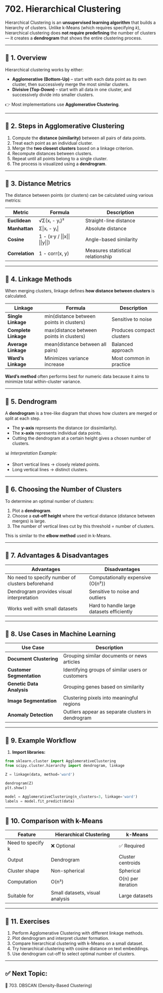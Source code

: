 # 702. Hierarchical Clustering

Hierarchical Clustering is an **unsupervised learning algorithm** that builds a hierarchy of clusters. Unlike k-Means (which requires specifying *k*), hierarchical clustering does **not require predefining** the number of clusters — it creates a **dendrogram** that shows the entire clustering process.

---

## 🔹 1. Overview

Hierarchical clustering works by either:
- **Agglomerative (Bottom-Up)** – start with each data point as its own cluster, then successively merge the most similar clusters.
- **Divisive (Top-Down)** – start with all data in one cluster, and successively divide into smaller clusters.

👉 Most implementations use **Agglomerative Clustering**.

---

## 🔹 2. Steps in Agglomerative Clustering

1. Compute the **distance (similarity)** between all pairs of data points.  
2. Treat each point as an individual cluster.  
3. Merge the **two closest clusters** based on a linkage criterion.  
4. Recompute distances between clusters.  
5. Repeat until all points belong to a single cluster.  
6. The process is visualized using a **dendrogram**.

---

## 🔹 3. Distance Metrics

The distance between points (or clusters) can be calculated using various metrics:

| Metric | Formula | Description |
|---------|----------|-------------|
| **Euclidean** | √Σ(xᵢ - yᵢ)² | Straight-line distance |
| **Manhattan** | Σ\|xᵢ - yᵢ\| | Absolute distance |
| **Cosine** | 1 - (x·y / \|\|x\|\| \|\|y\|\|) | Angle-based similarity |
| **Correlation** | 1 - corr(x, y) | Measures statistical relationship |

---

## 🔹 4. Linkage Methods

When merging clusters, linkage defines **how distance between clusters** is calculated.

| Linkage | Formula | Description |
|----------|----------|-------------|
| **Single Linkage** | min(distance between points in clusters) | Sensitive to noise |
| **Complete Linkage** | max(distance between points in clusters) | Produces compact clusters |
| **Average Linkage** | mean(distance between all pairs) | Balanced approach |
| **Ward’s Linkage** | Minimizes variance increase | Most common in practice |

**Ward’s method** often performs best for numeric data because it aims to minimize total within-cluster variance.

---

## 🔹 5. Dendrogram

A **dendrogram** is a tree-like diagram that shows how clusters are merged or split at each step.

- The **y-axis** represents the distance (or dissimilarity).  
- The **x-axis** represents individual data points.  
- Cutting the dendrogram at a certain height gives a chosen number of clusters.

📊 *Interpretation Example:*
- Short vertical lines → closely related points.  
- Long vertical lines → distinct clusters.

---

## 🔹 6. Choosing the Number of Clusters

To determine an optimal number of clusters:
1. Plot a **dendrogram**.
2. Choose a **cut-off height** where the vertical distance (distance between merges) is large.
3. The number of vertical lines cut by this threshold = number of clusters.

This is similar to the **elbow method** used in k-Means.

---

## 🔹 7. Advantages & Disadvantages

| Advantages | Disadvantages |
|-------------|----------------|
| No need to specify number of clusters beforehand | Computationally expensive (O(n²)) |
| Dendrogram provides visual interpretation | Sensitive to noise and outliers |
| Works well with small datasets | Hard to handle large datasets efficiently |

---

## 🔹 8. Use Cases in Machine Learning

| Use Case | Description |
|-----------|-------------|
| **Document Clustering** | Grouping similar documents or news articles |
| **Customer Segmentation** | Identifying groups of similar users or customers |
| **Genetic Data Analysis** | Grouping genes based on similarity |
| **Image Segmentation** | Clustering pixels into meaningful regions |
| **Anomaly Detection** | Outliers appear as separate clusters in dendrogram |

---

## 🔹 9. Example Workflow

1. **Import libraries:**

```python
from sklearn.cluster import AgglomerativeClustering
from scipy.cluster.hierarchy import dendrogram, linkage

Z = linkage(data, method='ward')

dendrogram(Z)
plt.show()

model = AgglomerativeClustering(n_clusters=3, linkage='ward')
labels = model.fit_predict(data)
```

---

## 🔹 10. Comparison with k-Means
| Feature	| Hierarchical Clustering |	k-Means |
|---------|-------------------------|---------|
| Need to specify k	| ❌ Optional | ✅ Required |
| Output	| Dendrogram	| Cluster centroids |
| Cluster shape	| Non-spherical	| Spherical |
| Computation	| O(n²)	| O(n) per iteration |
| Suitable for	| Small datasets, visual analysis	| Large datasets |

---

## 🧩 11. Exercises

1. Perform Agglomerative Clustering with different linkage methods.
2. Plot dendrogram and interpret cluster formation.
3. Compare hierarchical clustering with k-Means on a small dataset.
4. Try hierarchical clustering with cosine distance on text embeddings.
5. Use dendrogram cut-off to select optimal number of clusters.

---

## ✅ Next Topic:
📘 703. DBSCAN (Density-Based Clustering)


